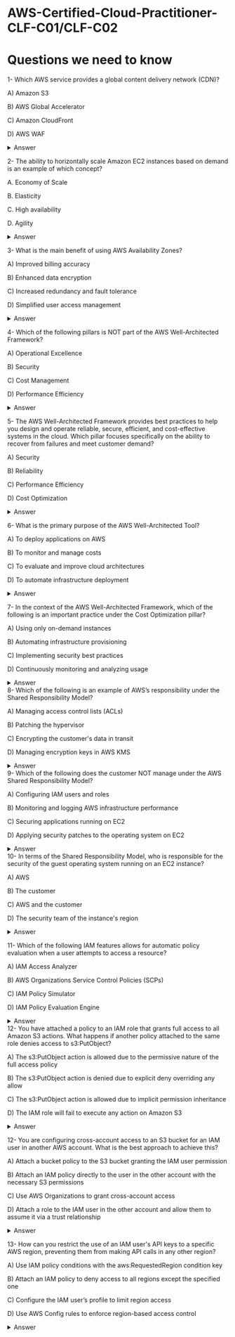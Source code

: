# AWS-Certified-Cloud-Practitioner-CLF-C01/CLF-C02
# Questions we need to know

1- Which AWS service provides a global content delivery network (CDN)? 

A) Amazon S3

B) AWS Global Accelerator

C) Amazon CloudFront

D) AWS WAF
 <details markdown=1><summary markdown='span'>Answer</summary>
      Correct answer: C
    </details>

2- The ability to horizontally scale Amazon EC2 instances based on demand is an example of which concept?
  
A. Economy of Scale

B. Elasticity

C. High availability

D. Agility
 <details markdown=1><summary markdown='span'>Answer</summary>
      Correct answer: B
    </details>

3- What is the main benefit of using AWS Availability Zones?

A) Improved billing accuracy

B) Enhanced data encryption

C) Increased redundancy and fault tolerance

D) Simplified user access management
 <details markdown=1><summary markdown='span'>Answer</summary>
      Correct answer: C
    </details>

4- Which of the following pillars is NOT part of the AWS Well-Architected Framework?

A) Operational Excellence

B) Security

C) Cost Management

D) Performance Efficiency
 <details markdown=1><summary markdown='span'>Answer</summary>
      Correct answer: C
    </details>

5- The AWS Well-Architected Framework provides best practices to help you design and operate reliable, secure, efficient, and cost-effective systems in the cloud. Which pillar focuses specifically on the ability to recover from failures and meet customer demand?

A) Security

B) Reliability

C) Performance Efficiency

D) Cost Optimization
<details markdown=1><summary markdown='span'>Answer</summary>
      Correct answer: B
    </details>

6- What is the primary purpose of the AWS Well-Architected Tool?

A) To deploy applications on AWS

B) To monitor and manage costs

C) To evaluate and improve cloud architectures 

D) To automate infrastructure deployment
<details markdown=1><summary markdown='span'>Answer</summary>
      Correct answer: C
    </details>

7- In the context of the AWS Well-Architected Framework, which of the following is an important practice under the Cost Optimization pillar?

A) Using only on-demand instances

B) Automating infrastructure provisioning

C) Implementing security best practices

D) Continuously monitoring and analyzing usage 
<details markdown=1><summary markdown='span'>Answer</summary>
      Correct answer:D
    </details>
8- Which of the following is an example of AWS’s responsibility under the Shared Responsibility Model?

A) Managing access control lists (ACLs)

B) Patching the hypervisor

C) Encrypting the customer's data in transit

D) Managing encryption keys in AWS KMS
<details markdown=1><summary markdown='span'>Answer</summary>
      Correct answer:B
    </details>
 9-  Which of the following does the customer NOT manage under the AWS Shared Responsibility Model?

A) Configuring IAM users and roles

B) Monitoring and logging AWS infrastructure performance

C) Securing applications running on EC2

D) Applying security patches to the operating system on EC2
<details markdown=1><summary markdown='span'>Answer</summary>
      Correct answer:B
    </details>
 10- In terms of the Shared Responsibility Model, who is responsible for the security of the guest operating system running on an EC2 instance?

A) AWS

B) The customer

C) AWS and the customer

D) The security team of the instance's region
<details markdown=1><summary markdown='span'>Answer</summary>
      Correct answer:B
    </details>

11- Which of the following IAM features allows for automatic policy evaluation when a user attempts to access a resource?

A) IAM Access Analyzer

B) AWS Organizations Service Control Policies (SCPs)

C) IAM Policy Simulator

D) IAM Policy Evaluation Engine    
<details markdown=1><summary markdown='span'>Answer</summary>
      Correct answer:D
    </details>
12- You have attached a policy to an IAM role that grants full access to all Amazon S3 actions. What happens if another policy attached to the same role denies access to s3:PutObject?

A) The s3:PutObject action is allowed due to the permissive nature of the full access policy

B) The s3:PutObject action is denied due to explicit deny overriding any allow

C) The s3:PutObject action is allowed due to implicit permission inheritance

D) The IAM role will fail to execute any action on Amazon S3
<details markdown=1><summary markdown='span'>Answer</summary>
      Correct answer:B
    </details>

12- You are configuring cross-account access to an S3 bucket for an IAM user in another AWS account. What is the best approach to achieve this?

A) Attach a bucket policy to the S3 bucket granting the IAM user permission

B) Attach an IAM policy directly to the user in the other account with the necessary S3 permissions

C) Use AWS Organizations to grant cross-account access

D) Attach a role to the IAM user in the other account and allow them to assume it via a trust relationship
<details markdown=1><summary markdown='span'>Answer</summary>
      Correct answer:A
    </details>

13- How can you restrict the use of an IAM user's API keys to a specific AWS region, preventing them from making API calls in any other region?

A) Use IAM policy conditions with the aws:RequestedRegion condition key

B) Attach an IAM policy to deny access to all regions except the specified one

C) Configure the IAM user’s profile to limit region access

D) Use AWS Config rules to enforce region-based access control
<details markdown=1><summary markdown='span'>Answer</summary>
      Correct answer:A
    </details>











